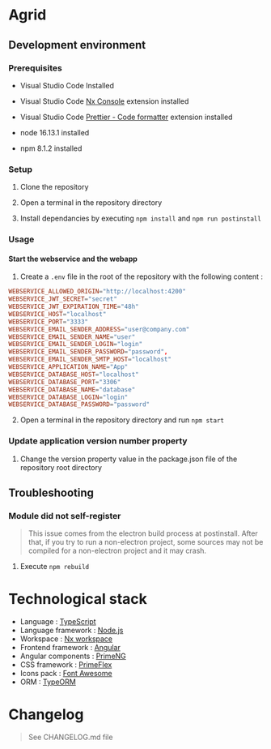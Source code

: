 # Agrid

## Development environment

### Prerequisites

- Visual Studio Code Installed

- Visual Studio Code [Nx Console](https://marketplace.visualstudio.com/items?itemName=nrwl.angular-console) extension installed

- Visual Studio Code [Prettier - Code formatter](https://marketplace.visualstudio.com/items?itemName=esbenp.prettier-vscode) extension installed

- node 16.13.1 installed

- npm 8.1.2 installed

### Setup

1. Clone the repository

2. Open a terminal in the repository directory

3. Install dependancies by executing `npm install` and `npm run postinstall`

### Usage

#### Start the webservice and the webapp

1. Create a `.env` file in the root of the repository with the following content :

```conf
WEBSERVICE_ALLOWED_ORIGIN="http://localhost:4200"
WEBSERVICE_JWT_SECRET="secret"
WEBSERVICE_JWT_EXPIRATION_TIME="48h"
WEBSERVICE_HOST="localhost"
WEBSERVICE_PORT="3333"
WEBSERVICE_EMAIL_SENDER_ADDRESS="user@company.com"
WEBSERVICE_EMAIL_SENDER_NAME="user"
WEBSERVICE_EMAIL_SENDER_LOGIN="login"
WEBSERVICE_EMAIL_SENDER_PASSWORD="password",
WEBSERVICE_EMAIL_SENDER_SMTP_HOST="localhost"
WEBSERVICE_APPLICATION_NAME="App"
WEBSERVICE_DATABASE_HOST="localhost"
WEBSERVICE_DATABASE_PORT="3306"
WEBSERVICE_DATABASE_NAME="database"
WEBSERVICE_DATABASE_LOGIN="login"
WEBSERVICE_DATABASE_PASSWORD="password"
```

2. Open a terminal in the repository directory and run `npm start`

### Update application version number property

1. Change the version property value in the package.json file of the repository root directory

## Troubleshooting

### Module did not self-register

> This issue comes from the electron build process at postinstall. After that, if you try to run a non-electron project, some sources may not be compiled for a non-electron project and it may crash.

1. Execute `npm rebuild`

# Technological stack

- Language : [TypeScript](https://www.typescriptlang.org/)
- Language framework : [Node.js](https://nodejs.org)
- Workspace : [Nx workspace](https://nx.dev)
- Frontend framework : [Angular](https://angular.io)
- Angular components : [PrimeNG](https://primefaces.org/primeng/showcase)
- CSS framework : [PrimeFlex](https://www.primefaces.org/primeflex/display)
- Icons pack : [Font Awesome](https://fontawesome.com/v5.15/icons)
- ORM : [TypeORM](https://typeorm.io/#/)

# Changelog

> See CHANGELOG.md file

